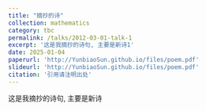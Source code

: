 ```yaml
---
title: "摘抄的诗"
collection: mathematics
category: tbc
permalink: /talks/2012-03-01-talk-1
excerpt: '这是我摘抄的诗句, 主要是新诗1'
date: 2025-01-04
paperurl: 'http://YunbiaoSun.github.io/files/poem.pdf'
slideurl: 'http://YunbiaoSun.github.io/files/poem.pdf'
citation: '引用请注明出处'
---
```


这是我摘抄的诗句, 主要是新诗

